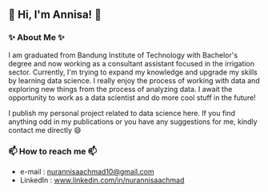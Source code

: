 ## 👋 Hi, I'm Annisa! 👋
### ✨ About Me ✨

I am graduated from Bandung Institute of Technology with Bachelor's degree and now working as a consultant assistant focused in the irrigation sector. Currently, I'm trying to expand my knowledge and upgrade my skills by learning data science. I really enjoy the process of working with data and exploring new things from the process of analyzing data. I await the opportunity to work as a data scientist and do more cool stuff in the future!

I publish my personal project related to data science here. If you find anything odd in my publications or you have any suggestions for me, kindly contact me directly 😄

### 📫 How to reach me 📫
- e-mail : nurannisaachmad10@gmail.com
- LinkedIn : www.linkedin.com/in/nurannisaachmad

<!--
**nurannisaa/nurannisaa** is a ✨ _special_ ✨ repository because its `README.md` (this file) appears on your GitHub profile.

Here are some ideas to get you started:

- 🔭 I’m currently working on ...
- 🌱 I’m currently learning Data Science
- 📫 How to reach me: ...
- 😄 Pronouns: ...
- ⚡ Fun fact: ...
-->
